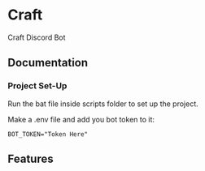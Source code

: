 
# Craft
Craft Discord Bot


## Documentation

### Project Set-Up
Run the bat file inside scripts folder to set up the project.

Make a .env file and add you bot token to it:
```env
BOT_TOKEN="Token Here"
```


## Features
